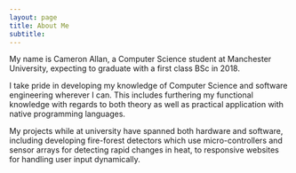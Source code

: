 ```yaml
---
layout: page
title: About Me
subtitle:
---
```


My name is Cameron Allan, a Computer Science student at Manchester University, expecting to graduate with a first class BSc in 2018.

I take pride in developing my knowledge of Computer Science and software engineering wherever I can. This includes furthering my functional knowledge with regards to both theory as well as practical application with native programming languages.

My projects while at university have spanned both hardware and software, including developing fire-forest detectors which use micro-controllers and sensor arrays for detecting rapid changes in heat, to responsive websites for handling user input dynamically.